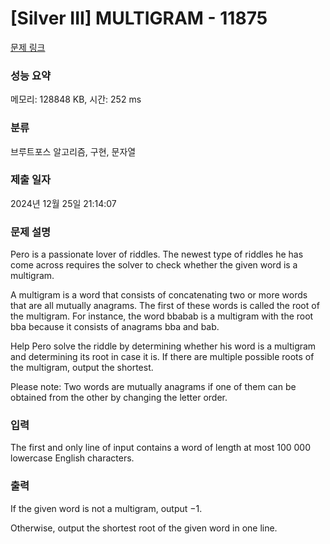 # [Silver III] MULTIGRAM - 11875 

[문제 링크](https://www.acmicpc.net/problem/11875) 

### 성능 요약

메모리: 128848 KB, 시간: 252 ms

### 분류

브루트포스 알고리즘, 구현, 문자열

### 제출 일자

2024년 12월 25일 21:14:07

### 문제 설명

<p>Pero is a passionate lover of riddles. The newest type of riddles he has come across requires the solver to check whether the given word is a multigram.</p>

<p>A multigram is a word that consists of concatenating two or more words that are all mutually anagrams. The first of these words is called the root of the multigram. For instance, the word bbabab is a multigram with the root bba because it consists of anagrams bba and bab.</p>

<p>Help Pero solve the riddle by determining whether his word is a multigram and determining its root in case it is. If there are multiple possible roots of the multigram, output the shortest.</p>

<p>Please note: Two words are mutually anagrams if one of them can be obtained from the other by changing the letter order.</p>

### 입력 

 <p>The first and only line of input contains a word of length at most 100 000 lowercase English characters.</p>

### 출력 

 <p>If the given word is not a multigram, output −1.</p>

<p>Otherwise, output the shortest root of the given word in one line.</p>

